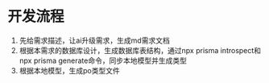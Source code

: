 # 开发流程
1. 先给需求描述，让ai升级需求，生成md需求文档
2. 根据本需求的数据库设计，生成数据库表结构，通过npx prisma introspect和npx prisma generate命令，同步本地模型并生成类型
3. 根据本地模型，生成po类型文件